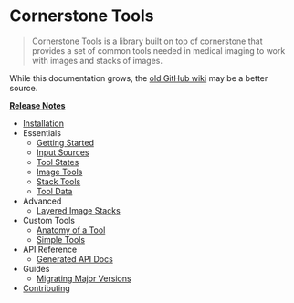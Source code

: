 # Cornerstone Tools

> Cornerstone Tools is a library built on top of cornerstone that provides a set of common tools needed in medical imaging to work with images and stacks of images.

While this documentation grows, the [old GitHub wiki](https://github.com/cornerstonejs/cornerstoneTools/wiki) may be a better source.

**[Release Notes](https://github.com/cornerstonejs/cornerstoneTools/releases)**

- [Installation](installation.md)
- Essentials
  - [Getting Started](essentials/getting-started.md)
  - [Input Sources](essentials/input-sources.md)
  - [Tool States](essentials/tool-states.md)
  - [Image Tools](essentials/image-tools.md)
  - [Stack Tools](essentials/stack-tools.md)
  - [Tool Data](essentials/tool-data.md)
- Advanced
  - [Layered Image Stacks](advanced/layered-image-stacks.md)
- Custom Tools
  - [Anatomy of a Tool](custom-tools/anatomy-of-a-tool.md)
  - [Simple Tools](custom-tools/simple-tools.md)
- API Reference
  - [Generated API Docs](api.md)
- Guides
  - [Migrating Major Versions](guides/migrating-major-versions.md)
- [Contributing](contributing.md)
